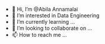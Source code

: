- 👋 Hi, I’m @Abila Annamalai
- 👀 I’m interested in Data Engineering
- 🌱 I’m currently learning ...
- 💞️ I’m looking to collaborate on ...
- 📫 How to reach me ...

<!---
AbilaCSE/AbilaCSE is a ✨ special ✨ repository because its `README.md` (this file) appears on your GitHub profile.
You can click the Preview link to take a look at your changes.
--->
